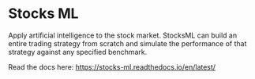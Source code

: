 # Stocks ML
Apply artificial intelligence to the stock market. StocksML can build an
entire trading strategy from scratch and simulate the performance of that
strategy against any specified benchmark.

Read the docs here: https://stocks-ml.readthedocs.io/en/latest/